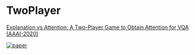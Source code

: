# TwoPlayer
 [Explanation vs Attention: A Two-Player Game to Obtain Attention for VQA (AAAI-2020)](https://delta-lab-iitk.github.io/TwoPlayer/)
 
 [![paper](http://img.shields.io/badge/paper-arxiv.1911.08618-B31B1B.svg)](https://arxiv.org/pdf/1911.08618.pdf)


